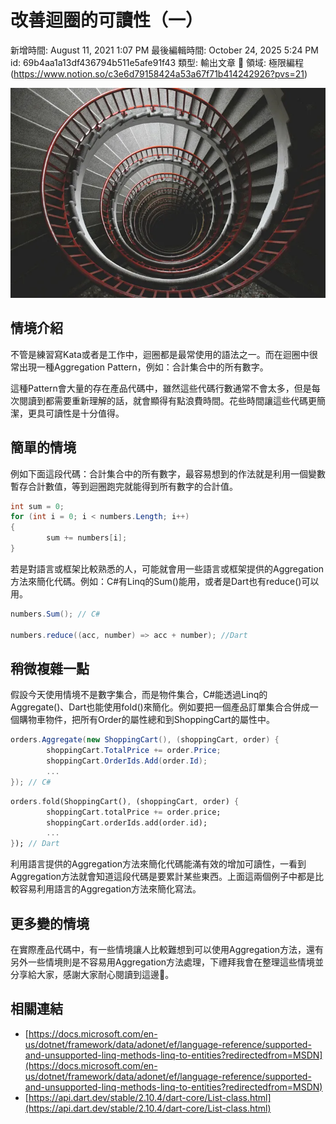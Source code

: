 # 改善迴圈的可讀性（一）

新增時間: August 11, 2021 1:07 PM
最後編輯時間: October 24, 2025 5:24 PM
id: 69b4aa1a13df436794b511e5afe91f43
類型: 輸出文章
🧩 領域: 極限編程 (https://www.notion.so/c3e6d79158424a53a67f71b414242926?pvs=21)

![image.png](%E6%94%B9%E5%96%84%E8%BF%B4%E5%9C%88%E7%9A%84%E5%8F%AF%E8%AE%80%E6%80%A7%EF%BC%88%E4%B8%80%EF%BC%89/image.png)

## 情境介紹

不管是練習寫Kata或者是工作中，迴圈都是最常使用的語法之一。而在迴圈中很常出現一種Aggregation Pattern，例如：合計集合中的所有數字。

這種Pattern會大量的存在產品代碼中，雖然這些代碼行數通常不會太多，但是每次閱讀到都需要重新理解的話，就會顯得有點浪費時間。花些時間讓這些代碼更簡潔，更具可讀性是十分值得。

## 簡單的情境

例如下面這段代碼：合計集合中的所有數字，最容易想到的作法就是利用一個變數暫存合計數值，等到迴圈跑完就能得到所有數字的合計值。

```csharp
int sum = 0;
for (int i = 0; i < numbers.Length; i++) 
{
		sum += numbers[i];
}
```

若是對語言或框架比較熟悉的人，可能就會用一些語言或框架提供的Aggregation方法來簡化代碼。例如：C#有Linq的Sum()能用，或者是Dart也有reduce()可以用。

```csharp
numbers.Sum(); // C#

numbers.reduce((acc, number) => acc + number); //Dart
```

## 稍微複雜一點

假設今天使用情境不是數字集合，而是物件集合，C#能透過Linq的Aggregate()、Dart也能使用fold()來簡化。例如要把一個產品訂單集合合併成一個購物車物件，把所有Order的屬性總和到ShoppingCart的屬性中。

```csharp
orders.Aggregate(new ShoppingCart(), (shoppingCart, order) {
		shoppingCart.TotalPrice += order.Price;
		shoppingCart.OrderIds.Add(order.Id);
		...
}); // C#

```

```dart
orders.fold(ShoppingCart(), (shoppingCart, order) {
		shoppingCart.totalPrice += order.price;
		shoppingCart.orderIds.add(order.id);
		...
}); // Dart
```

利用語言提供的Aggregation方法來簡化代碼能滿有效的增加可讀性，一看到Aggregation方法就會知道這段代碼是要累計某些東西。上面這兩個例子中都是比較容易利用語言的Aggregation方法來簡化寫法。

## 更多變的情境

在實際產品代碼中，有一些情境讓人比較難想到可以使用Aggregation方法，還有另外一些情境則是不容易用Aggregation方法處理，下禮拜我會在整理這些情境並分享給大家，感謝大家耐心閱讀到這邊🤤。

## 相關連結

- [https://docs.microsoft.com/en-us/dotnet/framework/data/adonet/ef/language-reference/supported-and-unsupported-linq-methods-linq-to-entities?redirectedfrom=MSDN](https://docs.microsoft.com/en-us/dotnet/framework/data/adonet/ef/language-reference/supported-and-unsupported-linq-methods-linq-to-entities?redirectedfrom=MSDN)
- [https://api.dart.dev/stable/2.10.4/dart-core/List-class.html](https://api.dart.dev/stable/2.10.4/dart-core/List-class.html)